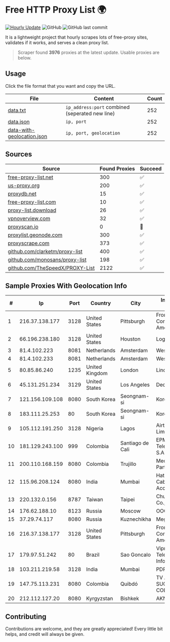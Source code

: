 
# Free HTTP Proxy List 🌍

[![Hourly Update](https://github.com/mertguvencli/http-proxy-list/actions/workflows/main.yml/badge.svg?branch=main)](https://github.com/mertguvencli/http-proxy-list/actions/workflows/main.yml)
![GitHub](https://img.shields.io/github/license/mertguvencli/http-proxy-list)
![GitHub last commit](https://img.shields.io/github/last-commit/mertguvencli/http-proxy-list)

It is a lightweight project that hourly scrapes lots of free-proxy sites, validates if it works, and serves a clean proxy list.


> Scraper found **3976** proxies at the latest update. Usable proxies are below.

## Usage

Click the file format that you want and copy the URL.


|File|Content|Count|
|----|-------|-----|
|[data.txt](https://raw.githubusercontent.com/mertguvencli/http-proxy-list/main/proxy-list/data.txt)|`ip_address:port` combined (seperated new line)|252|
|[data.json](https://raw.githubusercontent.com/mertguvencli/http-proxy-list/main/proxy-list/data.json)|`ip, port`|252|
|[data-with-geolocation.json](https://raw.githubusercontent.com/mertguvencli/http-proxy-list/main/proxy-list/data-with-geolocation.json)|`ip, port, geolocation`|252|

## Sources

|Source|Found Proxies|Succeed|
|------|-------------|-------|
|[free-proxy-list.net](https://free-proxy-list.net)|300|✅|
|[us-proxy.org](https://www.us-proxy.org)|200|✅|
|[proxydb.net](http://proxydb.net)|15|✅|
|[free-proxy-list.com](https://free-proxy-list.com/?page=&port=&type%5B%5D=http&type%5B%5D=https&up_time=0&search=Search)|10|✅|
|[proxy-list.download](https://www.proxy-list.download/HTTP)|26|✅|
|[vpnoverview.com](https://vpnoverview.com/privacy/anonymous-browsing/free-proxy-servers)|32|✅|
|[proxyscan.io](https://www.proxyscan.io)|0|🚫|
|[proxylist.geonode.com](https://proxylist.geonode.com/api/proxy-list?limit=300&page=1&sort_by=lastChecked&sort_type=desc&protocols=http,https)|300|✅|
|[proxyscrape.com](https://api.proxyscrape.com/v2/?request=displayproxies&protocol=http&timeout=10000&country=all&ssl=all&anonymity=all)|373|✅|
|[github.com/clarketm/proxy-list](https://raw.githubusercontent.com/clarketm/proxy-list/master/proxy-list-raw.txt)|400|✅|
|[github.com/monosans/proxy-list](https://raw.githubusercontent.com/monosans/proxy-list/main/proxies/http.txt)|198|✅|
|[github.com/TheSpeedX/PROXY-List](https://raw.githubusercontent.com/TheSpeedX/PROXY-List/master/http.txt)|2122|✅|


## Sample Proxies With Geolocation Info

|#|Ip|Port|Country|City|Internet Service Provider|
|-|--|----|-------|----|-------------------------|
|1|216.37.138.177|3128|United States|Pittsburgh|Frontier Communications of America|
|2|66.196.238.180|3128|United States|Houston|Logix|
|3|81.4.102.223|8081|Netherlands|Amsterdam|WeservIT|
|4|81.4.102.233|8081|Netherlands|Amsterdam|WeservIT|
|5|80.85.86.240|1235|United Kingdom|London|Linode, LLC|
|6|45.131.251.234|3129|United States|Los Angeles|DediPath|
|7|121.156.109.108|8080|South Korea|Seongnam-si|Korea Telecom|
|8|183.111.25.253|80|South Korea|Seongnam-si|Korea Telecom|
|9|105.112.191.250|3128|Nigeria|Lagos|Airtel Networks Limited|
|10|181.129.243.100|999|Colombia|Santiago de Cali|EPM Telecomunicaciones S.A. E.S.P.|
|11|200.110.168.159|8080|Colombia|Trujillo|Media Commerce Partners S.A|
|12|115.96.208.124|8080|India|Mumbai|Hathway IP over Cable Internet Access|
|13|220.132.0.156|8787|Taiwan|Taipei|Chunghwa Telecom Co., Ltd.|
|14|176.62.188.10|8123|Russia|Moscow|OOO Istranet|
|15|37.29.74.117|8080|Russia|Kuznechikha|MegaFon|
|16|216.37.138.177|3128|United States|Pittsburgh|Frontier Communications of America|
|17|179.97.51.242|80|Brazil|Sao Goncalo|Vipnet Baixada Telecom. e InformÔtica Ltda|
|18|103.211.219.58|3128|India|Mumbai|PDRO1|
|19|147.75.113.231|8080|Colombia|Quibdó|TV AZTECA SUCURSAL COLOMBIA|
|20|212.112.127.20|8080|Kyrgyzstan|Bishkek|AKNET Ltd.|



## Contributing

Contributions are welcome, and they are greatly appreciated! Every
little bit helps, and credit will always be given.

